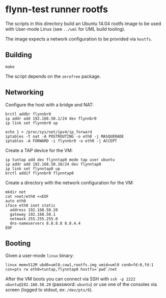 # flynn-test runner rootfs

The scripts in this directory build an Ubuntu 14.04 rootfs image to be used with
User-mode Linux (see `../uml` for UML build tooling).

The image expects a network configuration to be provided via `hostfs`.

## Building

```text
make
```

The script depends on the `zerofree` package.

## Networking

Configure the host with a bridge and NAT:

```text
brctl addbr flynnbr0
ip addr add 192.168.50.1/24 dev flynnbr0
ip link set flynnbr0 up

echo 1 > /proc/sys/net/ipv4/ip_forward
iptables -t nat -A POSTROUTING -o eth0 -j MASQUERADE
iptables -A FORWARD -i flynnbr0 -o eth0 -j ACCEPT
```

Create a TAP device for the VM:

```text
ip tuntap add dev flynntap0 mode tap user ubuntu
ip addr add 192.168.50.10/24 dev flynntap0
ip link set flynntap0 up
brctl addif flynnbr0 flynntap0
```

Create a directory with the network configuration for the VM:

```text
mkdir net
cat >net/eth0 <<EOF
auto eth0
iface eth0 inet static
  address 192.168.50.20
  gateway 192.168.50.1
  netmask 255.255.255.0
  dns-nameservers 8.8.8.8 8.8.4.4
EOF
```

## Booting

Given a user-mode `linux` binary:

```text
linux mem=512M ubd0=uml0.cow1,rootfs.img umid=uml0 con0=fd:0,fd:1 con=pts rw eth0=tuntap,flynntap0 hostfs=`pwd`/net
```

After the VM boots you can connect via SSH with `ssh -p 2222
ubuntu@192.168.50.20` (password: `ubuntu`) or use one of the consoles via screen
(logged to stdout, ex: `/dev/pts/6`).
